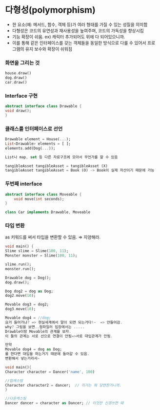 # 다형성(polymorphism)

- 한 요소(예: 메서드, 함수, 객체 등)가 여러 형태를 가질 수 있는 성질을 의미함
- 다형성은 코드의 유연성과 재사용성을 높여주며, 코드의 가독성을 향상시킴
- 기능 확장이 쉬움. ex) 캐릭터 추가되어도 위에 다 되어있으니까.
- 이를 통해 같은 인터페이스를 갖는 객체들을 동일한 방식으로 다룰 수 있어서 프로그램의 유지 보수와 확장이 쉬워짐

### 화면을 그리는 것

```dart
house.draw()
dog.draw()
car.draw()
```

### Interface 구현

```dart
abstract interface class Drawable {
void draw();
}
```

### 클래스를 인터페이스로 선언

```dart
Drawable element = House(...);
List<Drawable> elements = [ ];
elements.add(Dog(...));

List나 map, set 등 다른 자료구조에 모아서 무언가를 할 수 있음

```

```dart
tangibleAsset tangibleAsset = tangibleAsset (X)
tangibleAsset tangibleAsset = Book (O) -> Book이 실제 자산이기 때문에 가능
```

### 두번째 interface

```dart
abstract interface class Moveable {
	void move(int seconds);
}

class Car implements Drawable, Moveable
```

### 타입 변환

as 키워드를 써서 타입을 변환할 수 있음. ⇒ 지양해라.

```dart
void main() {
Slime slime = Slime(100, 11);
Monster monster = Slime(100, 11);

slime.run();
monster.run();

Drawable dog = Dog();
dog.draw();

Dog dog2 = dog as Dog;
dog2.move(10);
```

```dart
Movable dog3 = dog2;
dog3.move(10);

Movable dog4 = //dog;
요거 들어가냐? => 현실세계에서 말이 되면 되는거다!~  => 안들어감.
why? 그림을 보면..컴파일러 입장에서는 .....
Drawble이랑 Movable의 관계를 보자.
이 둘의 관계는 서로 선으로 연결이 안됨=>서로 대입관계가 안됨.

만약
Movable dog4 = dog as Dog;
를 한다면 대입을 하는거기 때문에 들어갈 수 있음.
변환해서 넣는거라서~
```

```dart
void main(){
Character character = Dancer('name', 100)

//업캐스팅
Character character2 = dancer;  // 이거는 뭐 당연한거니까.
}

//다운캐스팅
Dancer dancer = character as Dancer; // 이것만 신경쓰면 돼

```
